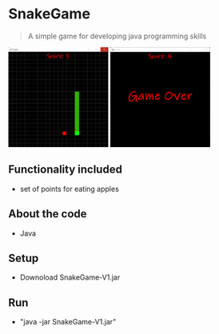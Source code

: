 # SnakeGame
<!-- ?raw=true "Title -->

> A simple game for developing java programming skills
<img src="https://github.com/forafox/Snake/blob/master/images/gameRun.png" width="200" height="200"/>
<img src="https://github.com/forafox/Snake/blob/master/images/GameStop.png" width="200" height="200"/>

## Functionality included
- set of points for eating apples
## About the code
- Java
## Setup
- Downoload SnakeGame-V1.jar
## Run
- "java -jar SnakeGame-V1.jar"
